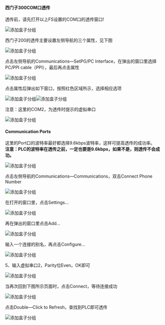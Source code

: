 #### **西门子300COM口透传**  

透传前，请先打开以上FS设置的COM口的透传窗口!  

![添加盒子分组](../Images/Trans/TranExplain/Mitsubishi/siemenziTran1.png)  

西门子200的透传主要设置左侧导航的三个属性，见下图  

![添加盒子分组](../Images/Trans/TranExplain/Mitsubishi/siemenziTran2.png)  

点击左侧导航的Communications—SetPG/PC Interface，在弹出的窗口里选择PC/PPI cable（PPI），最后再点击属性  

![添加盒子分组](../Images/Trans/TranExplain/Mitsubishi/siemenziTran3.png)  

点击属性后弹出如下窗口，按照红色区域所示，选择相应选项  

![添加盒子分组](../Images/Trans/TranExplain/Mitsubishi/siemenziTran4.png)![添加盒子分组](../Images/Trans/TranExplain/Mitsubishi/siemenziTran5.png)  

注意：这里的COM2，为透传时提示的虚拟串口  

![添加盒子分组](../Images/Trans/TranExplain/Mitsubishi/siemenziTran1.png)  

#### **Communication Ports**  

这里的Port口的波特率最好都选择9.6kbps波特率，这样可提高透传的成功率。  
**注意：PLC的波特率在透传之前，一定也要是9.6kbps，如果不是，则透传不会成功。**  

![添加盒子分组](../Images/Trans/TranExplain/Mitsubishi/siemenziTran6.png)  

点击左侧导航的Communications—Communications，双击Connect Phone Number  

![添加盒子分组](../Images/Trans/TranExplain/Mitsubishi/siemenziTran7.png)  

在打开的窗口里，点击Settings...  

![添加盒子分组](../Images/Trans/TranExplain/Mitsubishi/siemenziTran8.png)  

再在弹出的窗口里点击Add...  

![添加盒子分组](../Images/Trans/TranExplain/Mitsubishi/siemenziTran9.png)  

输入一个连接的别名，再点击Configure...  

![添加盒子分组](../Images/Trans/TranExplain/Mitsubishi/siemenziTran10.png)  

5、输入虚拟串口2，Parity位Even，OK即可  

![添加盒子分组](../Images/Trans/TranExplain/Mitsubishi/siemenziTran11.png)  

当再次回到下图所示页面时，点击Connect，等待连接成功  

![添加盒子分组](../Images/Trans/TranExplain/Mitsubishi/siemenziTran12.png)  

点击Double—Click to Refresh，查找到PLC即可透传  

![添加盒子分组](../Images/Trans/TranExplain/Mitsubishi/siemenziTran13.png)  
